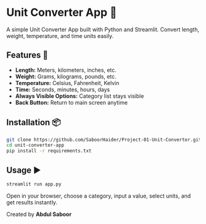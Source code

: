 # Unit Converter App 🚀

A simple Unit Converter App built with Python and Streamlit. 
Convert length, weight, temperature, and time units easily.

## Features 🔧
- **Length:** Meters, kilometers, inches, etc.
- **Weight:** Grams, kilograms, pounds, etc.
- **Temperature:** Celsius, Fahrenheit, Kelvin
- **Time:** Seconds, minutes, hours, days
- **Always Visible Options:** Category list stays visible
- **Back Button:** Return to main screen anytime

## Installation 📦
```bash
git clone https://github.com/SaboorHaider/Project-01-Unit-Convertor.git
cd unit-converter-app
pip install -r requirements.txt
```

## Usage ▶️
```bash
streamlit run app.py
```

Open in your browser, choose a category, input a value, select units, and get results instantly.

Created by **Abdul Saboor**
